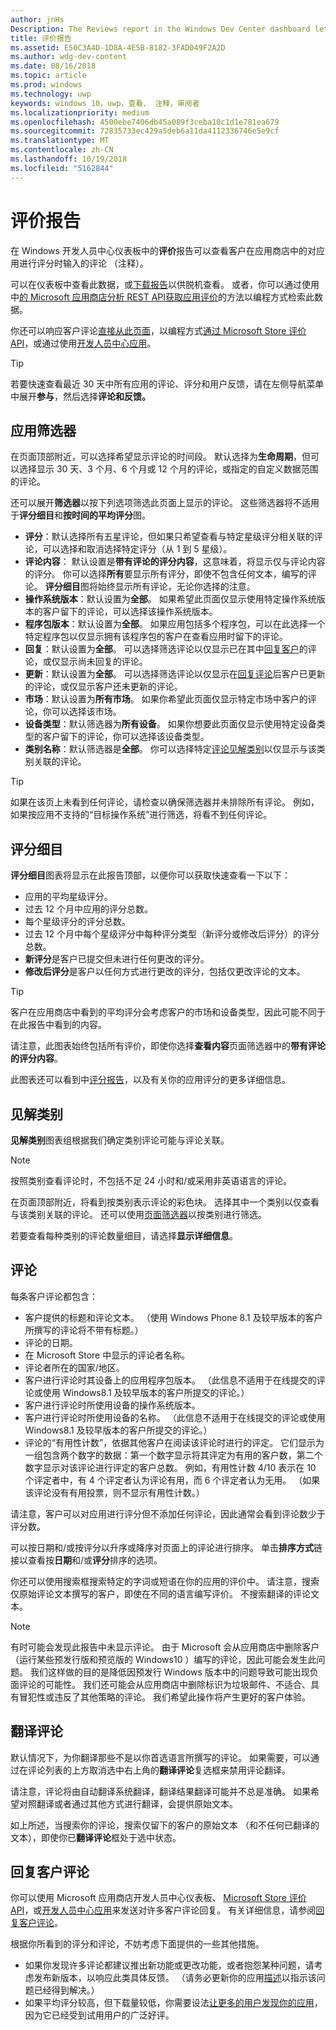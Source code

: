 ```yaml
---
author: jnHs
Description: The Reviews report in the Windows Dev Center dashboard lets you see the reviews (comments) that customers entered when rating your app in the Store.
title: 评价报告
ms.assetid: E50C3A4D-1D8A-4E5B-8182-3FAD049F2A2D
ms.author: wdg-dev-content
ms.date: 08/16/2018
ms.topic: article
ms.prod: windows
ms.technology: uwp
keywords: windows 10，uwp，查看、 注释，审阅者
ms.localizationpriority: medium
ms.openlocfilehash: 4500ebe7406db45a089f3ceba10c1d1e781ea679
ms.sourcegitcommit: 72835733ec429a5deb6a11da4112336746e5e9cf
ms.translationtype: MT
ms.contentlocale: zh-CN
ms.lasthandoff: 10/19/2018
ms.locfileid: "5162844"
---
```

# <a name="reviews-report"></a>评价报告


在 Windows 开发人员中心仪表板中的**评价**报告可以查看客户在应用商店中的对应用进行评分时输入的评论 （注释）。

可以在仪表板中查看此数据，或[下载报告](download-analytic-reports.md)以供脱机查看。 或者，你可以通过使用中[的 Microsoft 应用商店分析 REST API](../monetize/access-analytics-data-using-windows-store-services.md)[获取应用评价](../monetize/get-app-reviews.md)的方法以编程方式检索此数据。

你还可以响应客户评论[直接从此页面](respond-to-customer-reviews.md)，以编程方式[通过 Microsoft Store 评价 API](../monetize/submit-responses-to-app-reviews.md)，或通过使用[开发人员中心应用](https://www.microsoft.com/store/apps/dev-center/9nblggh4r5ws)。

> [!TIP]
> 若要快速查看最近 30 天中所有应用的评论、评分和用户反馈，请在左侧导航菜单中展开**参与**，然后选择**评论和反馈。** 


## <a name="apply-filters"></a>应用筛选器

在页面顶部附近，可以选择希望显示评论的时间段。 默认选择为**生命周期**，但可以选择显示 30 天、3 个月、6 个月或 12 个月的评论，或指定的自定义数据范围的评论。

还可以展开**筛选器**以按下列选项筛选此页面上显示的评论。 这些筛选器将不适用于**评分细目**和**按时间的平均评分**图。

-   **评分**：默认选择所有五星评论，但如果只希望查看与特定星级评分相关联的评论，可以选择和取消选择特定评分（从 1 到 5 星级）。
- **评论内容**： 默认设置是**带有评论的评分内容**，这意味着，将显示仅与评论内容的评分。 你可以选择**所有**要显示所有评分，即使不包含任何文本，编写的评论。 **评分细目**图将始终显示所有评论，无论你选择的注意。
-   **操作系统版本**：默认设置为**全部**。 如果希望此页面仅显示使用特定操作系统版本的客户留下的评论，可以选择该操作系统版本。
-   **程序包版本**：默认设置为**全部**。 如果应用包括多个程序包，可以在此选择一个特定程序包以仅显示拥有该程序包的客户在查看应用时留下的评论。
-   **回复**：默认设置为**全部**。 可以选择筛选评论以仅显示已在其中[回复客户](respond-to-customer-reviews.md)的评论，或仅显示尚未回复的评论。
-   **更新**：默认设置为**全部**。 可以选择筛选评论以仅显示在[回复评论](respond-to-customer-reviews.md)后客户已更新的评论，或仅显示客户还未更新的评论。
-   **市场**：默认设置为**所有市场**。 如果你希望此页面仅显示特定市场中客户的评论，你可以选择该市场。
-   **设备类型**：默认筛选器为**所有设备**。 如果你想要此页面仅显示使用特定设备类型的客户留下的评论，你可以选择该设备类型。
-   **类别名称**：默认筛选器是**全部**。 你可以选择特定[评论见解类别](#review-insight-categories)以仅显示与该类别关联的评论。 

> [!TIP]
> 如果在该页上未看到任何评论，请检查以确保筛选器并未排除所有评论。 例如，如果按应用不支持的“目标操作系统”进行筛选，将看不到任何评论。


## <a name="ratings-breakdown"></a>评分细目

**评分细目**图表将显示在此报告顶部，以便你可以获取快速查看一下以下： 
- 应用的平均星级评分。
- 过去 12 个月中应用的评分总数。
- 每个星级评分的评分总数。
- 过去 12 个月中每个星级评分中每种评分类型（新评分或修改后评分）的评分总数。
 - **新评分**是客户已提交但未进行任何更改的评分。
 - **修改后评分**是客户以任何方式进行更改的评分，包括仅更改评论的文本。

> [!TIP]
> 客户在应用商店中看到的平均评分会考虑客户的市场和设备类型，因此可能不同于在此报告中看到的内容。

请注意，此图表始终包括所有评价，即使你选择**查看内容**页面筛选器中的**带有评论的评分内容**。

此图表还可以看到中[评分报告](ratings-report.md)，以及有关你的应用评分的更多详细信息。


<span id = "review-insight-categories" />

## <a name="insight-categories"></a>见解类别

**见解类别**图表组根据我们确定类别评论可能与评论关联。

> [!NOTE]
> 按照类别查看评论时，不包括不足 24 小时和/或采用非英语语言的评论。

在页面顶部附近，将看到按类别表示评论的彩色块。 选择其中一个类别以仅查看与该类别关联的评论。 还可以使用[页面筛选器](#apply-filters)以按类别进行筛选。

若要查看每种类别的评论数量细目，请选择**显示详细信息**。 


## <a name="reviews"></a>评论

每条客户评论都包含：

-   客户提供的标题和评论文本。 （使用 Windows Phone 8.1 及较早版本的客户所撰写的评论将不带有标题。）
-   评论的日期。
-   在 Microsoft Store 中显示的评论者名称。
-   评论者所在的国家/地区。
-   客户进行评论时其设备上的应用程序包版本。 （此信息不适用于在线提交的评论或使用 Windows8.1 及较早版本的客户所提交的评论。）
-   客户进行评论时所使用设备的操作系统版本。
-   客户进行评论时所使用设备的名称。 （此信息不适用于在线提交的评论或使用 Windows8.1 及较早版本的客户所提交的评论。）
-   评论的“有用性计数”，依据其他客户在阅读该评论时进行的评定。 它们显示为一组包含两个数字的数据：第一个数字显示将其评定为有用的客户数，第二个数字显示对该评论进行评定的客户总数。 例如，有用性计数 4/10 表示在 10 个评定者中，有 4 个评定者认为评论有用，而 6 个评定者认为无用。 （如果该评论没有有用投票，则不显示有用性计数。）

请注意，客户可以对应用进行评分但不添加任何评论，因此通常会看到评论数少于评分数。

可以按日期和/或按评分以升序或降序对页面上的评论进行排序。 单击**排序方式**链接以查看按**日期**和/或**评分**排序的选项。

你还可以使用搜索框搜索特定的字词或短语在你的应用的评价中。 请注意，搜索仅原始评论文本撰写的客户，即使在不同的语言编写评价。 不搜索翻译的评论文本。

> [!NOTE]
> 有时可能会发现此报告中未显示评论。 由于 Microsoft 会从应用商店中删除客户（运行某些预发行版和预览版的 Windows10 ）编写的评论，因此可能会发生此问题。 我们这样做的目的是降低因预发行 Windows 版本中的问题导致可能出现负面评论的可能性。 我们还可能会从应用商店中删除标识为垃圾邮件、不适合、具有冒犯性或违反了其他策略的评论。 我们希望此操作将产生更好的客户体验。


## <a name="translating-reviews"></a>翻译评论

默认情况下，为你翻译那些不是以你首选语言所撰写的评论。 如果需要，可以通过在评论列表的上方取消选中右上角的**翻译评论**复选框来禁用评论翻译。

请注意，评论将由自动翻译系统翻译，翻译结果翻译可能并不总是准确。 如果希望对照翻译或者通过其他方式进行翻译，会提供原始文本。

如上所述，当搜索你的评论，搜索仅留下的客户的原始文本 （和不任何已翻译的文本），即使你已**翻译评论**框处于选中状态。


## <a name="responding-to-customer-reviews"></a>回复客户评论

你可以使用 Microsoft 应用商店开发人员中心仪表板、 [Microsoft Store 评价 API](../monetize/submit-responses-to-app-reviews.md)，或[开发人员中心应用](https://www.microsoft.com/store/apps/dev-center/9nblggh4r5ws)来发送对许多客户评论回复。 有关详细信息，请参阅[回复客户评论](respond-to-customer-reviews.md)。

根据你所看到的评分和评论，不妨考虑下面提供的一些其他措施。

-   如果你发现许多评论都建议推出新功能或更改功能，或者抱怨某种问题，请考虑发布新版本，以响应此类具体反馈。 （请务必更新你的应用[描述](create-app-descriptions.md)以指示该问题已经得到解决。）
-   如果平均评分较高，但下载量较低，你需要设法[让更多的用户发现你的应用](attract-customers-and-promote-your-apps.md)，因为它已经受到试用用户的广泛好评。


 

 

 
